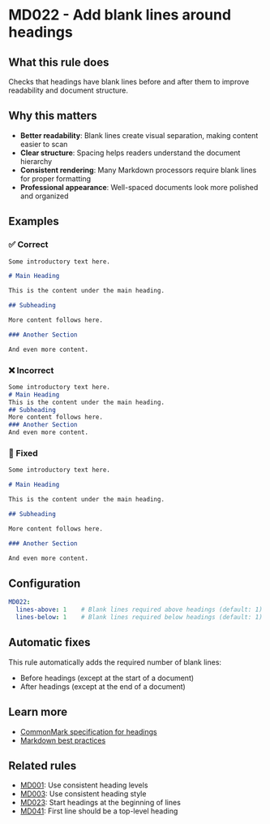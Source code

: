 # MD022 - Add blank lines around headings

## What this rule does

Checks that headings have blank lines before and after them to improve readability and document structure.

## Why this matters

- **Better readability**: Blank lines create visual separation, making content easier to scan
- **Clear structure**: Spacing helps readers understand the document hierarchy
- **Consistent rendering**: Many Markdown processors require blank lines for proper formatting
- **Professional appearance**: Well-spaced documents look more polished and organized

## Examples

<!-- rumdl-disable MD022 -->

### ✅ Correct

```markdown
Some introductory text here.

# Main Heading

This is the content under the main heading.

## Subheading

More content follows here.

### Another Section

And even more content.
```

### ❌ Incorrect

```markdown
Some introductory text here.
# Main Heading
This is the content under the main heading.
## Subheading
More content follows here.
### Another Section
And even more content.
```

### 🔧 Fixed

```markdown
Some introductory text here.

# Main Heading

This is the content under the main heading.

## Subheading

More content follows here.

### Another Section

And even more content.
```

<!-- rumdl-enable MD022 -->

## Configuration

```yaml
MD022:
  lines-above: 1    # Blank lines required above headings (default: 1)
  lines-below: 1    # Blank lines required below headings (default: 1)
```

## Automatic fixes

This rule automatically adds the required number of blank lines:

- Before headings (except at the start of a document)
- After headings (except at the end of a document)

## Learn more

- [CommonMark specification for headings](https://spec.commonmark.org/0.31.2/#atx-headings)
- [Markdown best practices](https://www.markdownguide.org/basic-syntax/#headings)

## Related rules

- [MD001](md001.md): Use consistent heading levels
- [MD003](md003.md): Use consistent heading style
- [MD023](md023.md): Start headings at the beginning of lines
- [MD041](md041.md): First line should be a top-level heading
